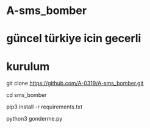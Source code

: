# A-sms_bomber
# güncel türkiye icin gecerli

# kurulum

 git clone https://github.com/A-0319/A-sms_bomber.git
 
 cd sms_bomber
 
 pip3 install -r requirements.txt
 
 python3 gonderme.py

